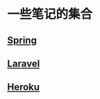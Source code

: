 # 一些笔记的集合

## [Spring](./heroku/Spring.md)

## [Laravel](./laravel/laravel.md)

## [Heroku](./heroku/heroku.md)
